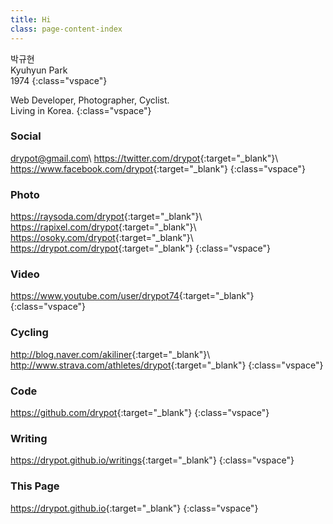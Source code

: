 ```yaml
---
title: Hi
class: page-content-index
---
```


박규현  
Kyuhyun Park  
1974
{:class="vspace"}

Web Developer, Photographer, Cyclist.  
Living in Korea.
{:class="vspace"}

### Social

drypot@gmail.com\\
<https://twitter.com/drypot>{:target="_blank"}\\
<https://www.facebook.com/drypot>{:target="_blank"}
{:class="vspace"}

### Photo

<https://raysoda.com/drypot>{:target="_blank"}\\
<https://rapixel.com/drypot>{:target="_blank"}\\
<https://osoky.com/drypot>{:target="_blank"}\\
<https://drypot.com/drypot>{:target="_blank"}
{:class="vspace"}

### Video

<https://www.youtube.com/user/drypot74>{:target="_blank"}
{:class="vspace"}

### Cycling

<http://blog.naver.com/akiliner>{:target="_blank"}\\
<http://www.strava.com/athletes/drypot>{:target="_blank"}
{:class="vspace"}

### Code

<https://github.com/drypot>{:target="_blank"}
{:class="vspace"}

### Writing

<https://drypot.github.io/writings>{:target="_blank"}
{:class="vspace"}

### This Page

<https://drypot.github.io>{:target="_blank"}
{:class="vspace"}
